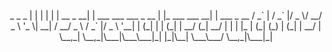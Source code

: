 <p align="center">
   _                     _                    _            
  | |                   | |                  | |           
 __ _     __| | ___  ___ ___ _ __ | |_     ___ ___   __| | ___ _ __  
 / _` |   / _` |/ _ \/ __/ _ \ '_ \| __|   / __/ _ \ / _` |/ _ \ '__| 
| (_| |  | (_| |  __/ (_|  __/ | | | |_   | (_| (_) | (_| |  __/ |    
 \__,_|   \__,_|\___|\___\___|_| |_|\__|   \___\___/ \__,_|\___|_|    
</p>
